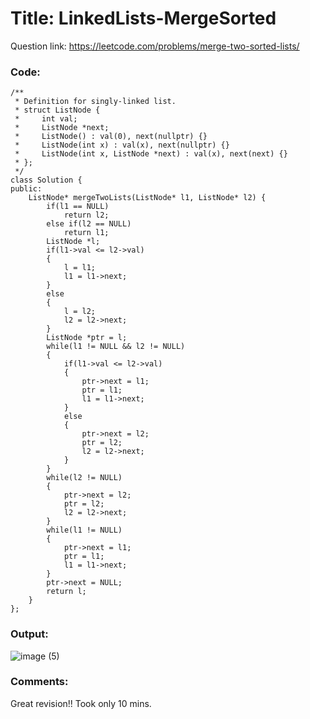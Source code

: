 # Title: LinkedLists-MergeSorted

Question link: https://leetcode.com/problems/merge-two-sorted-lists/

### Code:

```
/**
 * Definition for singly-linked list.
 * struct ListNode {
 *     int val;
 *     ListNode *next;
 *     ListNode() : val(0), next(nullptr) {}
 *     ListNode(int x) : val(x), next(nullptr) {}
 *     ListNode(int x, ListNode *next) : val(x), next(next) {}
 * };
 */
class Solution {
public:
    ListNode* mergeTwoLists(ListNode* l1, ListNode* l2) {
        if(l1 == NULL)
            return l2;
        else if(l2 == NULL)
            return l1;        
        ListNode *l;
        if(l1->val <= l2->val)
        {
            l = l1;
            l1 = l1->next;
        }
        else
        {
            l = l2;
            l2 = l2->next;
        }
        ListNode *ptr = l;
        while(l1 != NULL && l2 != NULL)
        {
            if(l1->val <= l2->val)
            {
                ptr->next = l1;
                ptr = l1;
                l1 = l1->next;
            }
            else
            {
                ptr->next = l2;
                ptr = l2;
                l2 = l2->next;
            }
        }
        while(l2 != NULL)
        {
            ptr->next = l2;
            ptr = l2;
            l2 = l2->next;   
        }
        while(l1 != NULL)
        {
            ptr->next = l1;
            ptr = l1;
            l1 = l1->next;
        }
        ptr->next = NULL;
        return l;
    }
};
```

### Output:
![image (5)](https://user-images.githubusercontent.com/64562764/120835486-01b52080-c582-11eb-965f-de218d24430b.png)

### Comments:
Great revision!! Took only 10 mins. 
